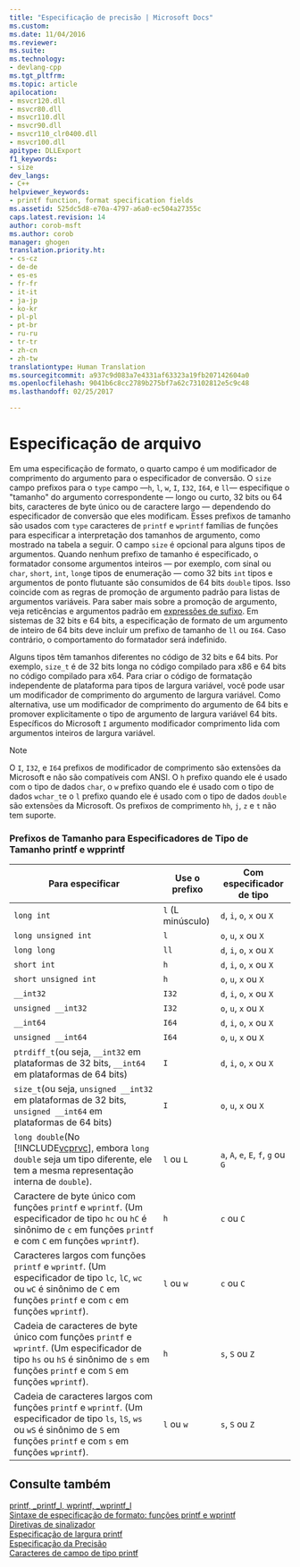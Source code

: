 ```yaml
---
title: "Especificação de precisão | Microsoft Docs"
ms.custom: 
ms.date: 11/04/2016
ms.reviewer: 
ms.suite: 
ms.technology:
- devlang-cpp
ms.tgt_pltfrm: 
ms.topic: article
apilocation:
- msvcr120.dll
- msvcr80.dll
- msvcr110.dll
- msvcr90.dll
- msvcr110_clr0400.dll
- msvcr100.dll
apitype: DLLExport
f1_keywords:
- size
dev_langs:
- C++
helpviewer_keywords:
- printf function, format specification fields
ms.assetid: 525dc5d8-e70a-4797-a6a0-ec504a27355c
caps.latest.revision: 14
author: corob-msft
ms.author: corob
manager: ghogen
translation.priority.ht:
- cs-cz
- de-de
- es-es
- fr-fr
- it-it
- ja-jp
- ko-kr
- pl-pl
- pt-br
- ru-ru
- tr-tr
- zh-cn
- zh-tw
translationtype: Human Translation
ms.sourcegitcommit: a937c9d083a7e4331af63323a19fb207142604a0
ms.openlocfilehash: 9041b6c8cc2789b275bf7a62c73102812e5c9c48
ms.lasthandoff: 02/25/2017

---
```

# <a name="size-specification"></a>Especificação de arquivo
Em uma especificação de formato, o quarto campo é um modificador de comprimento do argumento para o especificador de conversão. O `size` campo prefixos para o `type` campo —`h`, `l`, `w`, `I`, `I32`, `I64`, e `ll`— especifique o "tamanho" do argumento correspondente — longo ou curto, 32 bits ou 64 bits, caracteres de byte único ou de caractere largo — dependendo do especificador de conversão que eles modificam. Esses prefixos de tamanho são usados com `type` caracteres de `printf` e `wprintf` famílias de funções para especificar a interpretação dos tamanhos de argumento, como mostrado na tabela a seguir. O campo `size` é opcional para alguns tipos de argumentos. Quando nenhum prefixo de tamanho é especificado, o formatador consome argumentos inteiros — por exemplo, com sinal ou `char`, `short`, `int`, `long`e tipos de enumeração — como 32 bits `int` tipos e argumentos de ponto flutuante são consumidos de 64 bits `double` tipos. Isso coincide com as regras de promoção de argumento padrão para listas de argumentos variáveis. Para saber mais sobre a promoção de argumento, veja reticências e argumentos padrão em [expressões de sufixo](../cpp/postfix-expressions.md). Em sistemas de 32 bits e 64 bits, a especificação de formato de um argumento de inteiro de 64 bits deve incluir um prefixo de tamanho de `ll` ou `I64`. Caso contrário, o comportamento do formatador será indefinido.  
  
 Alguns tipos têm tamanhos diferentes no código de 32 bits e 64 bits. Por exemplo, `size_t` é de 32 bits longa no código compilado para x86 e 64 bits no código compilado para x64. Para criar o código de formatação independente de plataforma para tipos de largura variável, você pode usar um modificador de comprimento do argumento de largura variável. Como alternativa, use um modificador de comprimento do argumento de 64 bits e promover explicitamente o tipo de argumento de largura variável 64 bits. Específicos do Microsoft `I` argumento modificador comprimento lida com argumentos inteiros de largura variável.  
  
> [!NOTE]
>  O `I`, `I32`, e `I64` prefixos de modificador de comprimento são extensões da Microsoft e não são compatíveis com ANSI. O `h` prefixo quando ele é usado com o tipo de dados `char`, o `w` prefixo quando ele é usado com o tipo de dados `wchar_t`e o `l` prefixo quando ele é usado com o tipo de dados `double` são extensões da Microsoft. Os prefixos de comprimento `hh`, `j`, `z` e `t` não tem suporte.  
  
### <a name="size-prefixes-for-printf-and-wprintf-format-type-specifiers"></a>Prefixos de Tamanho para Especificadores de Tipo de Tamanho printf e wpprintf  
  
|Para especificar|Use o prefixo|Com especificador de tipo|  
|----------------|----------------|-------------------------|  
|`long int`|`l` (L minúsculo)|`d`, `i`, `o`, `x` ou `X`|  
|`long unsigned int`|`l`|`o`, `u`, `x` ou `X`|  
|`long long`|`ll`|`d`, `i`, `o`, `x` ou `X`|  
|`short int`|`h`|`d`, `i`, `o`, `x` ou `X`|  
|`short unsigned int`|`h`|`o`, `u`, `x` ou `X`|  
|`__int32`|`I32`|`d`, `i`, `o`, `x` ou `X`|  
|`unsigned __int32`|`I32`|`o`, `u`, `x` ou `X`|  
|`__int64`|`I64`|`d`, `i`, `o`, `x` ou `X`|  
|`unsigned __int64`|`I64`|`o`, `u`, `x` ou `X`|  
|`ptrdiff_t`(ou seja, `__int32` em plataformas de 32 bits, `__int64` em plataformas de 64 bits)|`I`|`d`, `i`, `o`, `x` ou `X`|  
|`size_t`(ou seja, `unsigned __int32` em plataformas de 32 bits, `unsigned __int64` em plataformas de 64 bits)|`I`|`o`, `u`, `x` ou `X`|  
|`long double`(No [!INCLUDE[vcprvc](../build/includes/vcprvc_md.md)], embora `long double` seja um tipo diferente, ele tem a mesma representação interna de `double`).|`l` ou `L`|`a`, `A`, `e`, `E`, `f`, `g` ou `G`|  
|Caractere de byte único com funções `printf` e `wprintf`. (Um especificador de tipo `hc` ou `hC` é sinônimo de `c` em funções `printf` e com `C` em funções `wprintf`).|`h`|`c` ou `C`|  
|Caracteres largos com funções `printf` e `wprintf`. (Um especificador de tipo `lc`, `lC`, `wc` ou `wC` é sinônimo de `C` em funções `printf` e com `c` em funções `wprintf`).|`l` ou `w`|`c` ou `C`|  
|Cadeia de caracteres de byte único com funções `printf` e `wprintf`. (Um especificador de tipo `hs` ou `hS` é sinônimo de `s` em funções `printf` e com `S` em funções `wprintf`).|`h`|`s`, `S` ou `Z`|  
|Cadeia de caracteres largos com funções `printf` e `wprintf`. (Um especificador de tipo `ls`, `lS`, `ws` ou `wS` é sinônimo de `S` em funções `printf` e com `s` em funções `wprintf`).|`l` ou `w`|`s`, `S` ou `Z`|  
  
## <a name="see-also"></a>Consulte também  
 [printf, _printf_l, wprintf, _wprintf_l](../c-runtime-library/reference/printf-printf-l-wprintf-wprintf-l.md)   
 [Sintaxe de especificação de formato: funções printf e wprintf](../c-runtime-library/format-specification-syntax-printf-and-wprintf-functions.md)   
 [Diretivas de sinalizador](../c-runtime-library/flag-directives.md)   
 [Especificação de largura printf](../c-runtime-library/printf-width-specification.md)   
 [Especificação da Precisão](../c-runtime-library/precision-specification.md)   
 [Caracteres de campo de tipo printf](../c-runtime-library/printf-type-field-characters.md)
